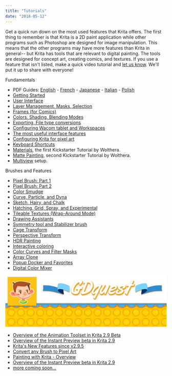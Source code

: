 ```yaml
---
title: "Tutorials"
date: "2018-05-12"
---
```


Get a quick run down on the most used features that Krita offers. The first thing to remember is that Krita is a 2D paint application while other programs such as Photoshop are designed for image manipulation. This means that the other programs may have more features than Krita in general-- but Krita has tools that are relevant to digital painting. The tools are designed for concept art, creating comics, and textures. If you use a feature that isn't listed, make a quick video tutorial and [let us know](https://dev.krita.org/get-involved/overview/ "Overview"). We'll put it up to share with everyone!

Fundamentals

- PDF Guides: [English](https://share.kde.org/public.php?service=files&t=6d5da90302e50671f3f94b308ffad2a3) - [French](https://share.kde.org/public.php?service=files&t=26d3a6b93b039e908f23e9c7e6c852d5) - [Japanese](https://share.kde.org/public.php?service=files&t=60655999b78944eb12ceff5f61c3619b) - [Italian](https://share.kde.org/public.php?service=files&t=d73b124e1093953862fe0b728d0030bf) - [Polish](https://share.kde.org/public.php?service=files&t=67ad17622c9338510a7c4f128a8a0f03)
- [Getting Started](https://www.youtube.com/watch?v=8ZpA_VTbHTU)
- [User Interface](https://www.youtube.com/watch?v=FiOvekdqC9Q)
- [Layer Management, Masks, Selection](https://userbase.kde.org/Krita/Tutorial_2)
- [Frames (for Comics)](https://www.youtube.com/watch?v=c7fPGrpwtWg)
- [Colors, Shading, Blending Modes](https://www.youtube.com/watch?v=ecPfsjbtgEw)
- [Exporting, File type conversions](https://www.youtube.com/watch?v=Tmm747kSqNA)
- [Configuring Wacom tablet and Workspaces](https://www.youtube.com/watch?v=v725lrk3ALc)
- [The most useful interface features](https://userbase.kde.org/Krita/Tutorial_1)
- [Configuring Krita for pixel art](https://www.youtube.com/watch?v=tOqdE4JJOjU)
- [Keyboard Shortcuts](http://ghevan.deviantart.com/art/Krita-2-8-shortcuts-sheet-Dark-435305013)
- [Materials](http://theratutorial.tumblr.com/post/105461686188/digging-into-the-surface-materials), the first Kickstarter Tutorial by Wolthera.
- [Matte Painting](http://theratutorial.tumblr.com/post/111579157763/matte-painting-creating-illusions-on-a-good-base), second Kickstarter Tutorial by Wolthera.
- [Multiview](https://www.youtube.com/watch?v=oaASvszzetU) setup.

Brushes and Features

- [Pixel Brush: Part 1](https://userbase.kde.org/Krita/Tutorial_4A)
- [Pixel Brush: Part 2](https://userbase.kde.org/Krita/Tutorial_4B)
- [Color Smudge](https://userbase.kde.org/Krita/Tutorial_5)
- [Curve, Particle, and Dyna](https://userbase.kde.org/Krita/Tutorial_6)
- [Sketch, Hairy, and Chalk](https://userbase.kde.org/Krita/Tutorial_7)
- [Hatching, Grid, Spray, and Experimental](https://userbase.kde.org/Krita/Tutorial_8)
- [Tileable Textures (Wrap-Around Mode)](https://www.youtube.com/watch?v=9ICGks0-InQ)
- [Drawing Assistants](https://www.youtube.com/watch?v=KrFVLJvn33k)
- [Symmetry tool and Stabilizer brush](https://www.youtube.com/watch?v=Jy5LZRE7ErU)
- [Cage Transform](https://www.youtube.com/watch?v=1J9s7dNuSe4)
- [Perspective Transform](http://davidrevoy.com/article247/krita-2-9-comic-coloring-tutorial)
- [HDR Painting](https://www.youtube.com/watch?v=esSzKzXVWQE)
- [Interactive coloring](http://davidrevoy.com/article247/krita-2-9-comic-coloring-tutorial)
- [Color Curves and Filter Masks](https://www.youtube.com/watch?v=7kt1p8bvAzs)
- [Array Clone](https://www.youtube.com/watch?v=frvLTWnOts4)
- [Popup Docker and Favorites](https://www.youtube.com/watch?v=XIsQCGFM8J0)
- [Digital Color Mixer](https://www.youtube.com/watch?v=iWY7PYSvMIw)

![gdquest](images/gdquest-long.png)

- [Overview of the Animation Toolset in Krita 2.9 Beta](https://www.youtube.com/watch?v=9uvju6sUNJA)
- [Overview of the Instant Preview beta in Krita 2.9](https://www.youtube.com/watch?v=c9yiBRFQnbo)
- [Krita's New Features since v2.9.5](https://www.youtube.com/watch?v=PIKfrqk09Hk)
- [Convert any Brush to Pixel Art](https://www.youtube.com/watch?v=UM3OOwZ4NnE)
- [Painting with Krita - Overview](https://www.youtube.com/watch?v=IrmvsnDiAuc)
- [Overview of the Instant Preview beta in Krita 2.9](https://www.youtube.com/watch?v=c9yiBRFQnbo)
- [more coming soon...](https://www.kickstarter.com/projects/gdquest/game-art-quest-make-professional-2d-art-with-krita/)
